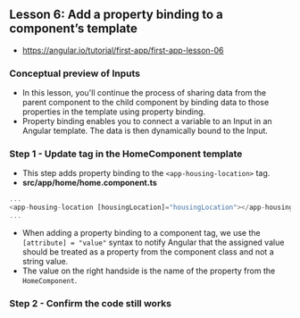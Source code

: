 
## Lesson 6: Add a property binding to a component’s template
- https://angular.io/tutorial/first-app/first-app-lesson-06


### Conceptual preview of Inputs
- In this lesson, you'll continue the process of sharing data from the parent component to the child component by binding data to those properties in the template using property binding.
- Property binding enables you to connect a variable to an Input in an Angular template. The data is then dynamically bound to the Input.


### Step 1 - Update tag in the HomeComponent template
- This step adds property binding to the `<app-housing-location>` tag.
- **src/app/home/home.component.ts**
```ts
...
<app-housing-location [housingLocation]="housingLocation"></app-housing-location>
...
```
- When adding a property binding to a component tag, we use the `[attribute] = "value"` syntax to notify Angular that the assigned value should be treated as a property from the component class and not a string value.
- The value on the right handside is the name of the property from the `HomeComponent`.


### Step 2 - Confirm the code still works